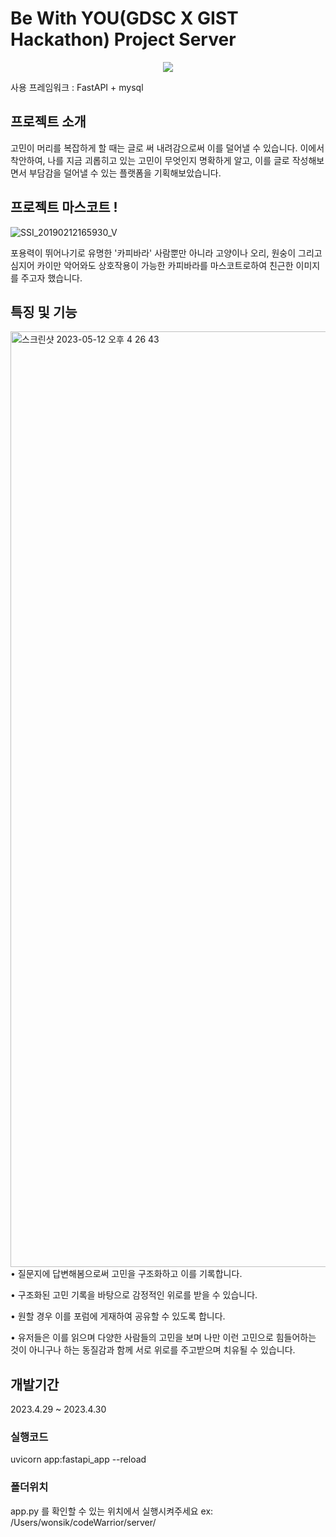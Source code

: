 # Be With YOU(GDSC X GIST Hackathon) Project Server

<p align= "center">
<img src="https://github.com/wonsikjang/BeWithYou/assets/45943068/59d8f0a2-c1cf-415b-a614-d292bb9800eb">
</p>

사용 프레임워크 : FastAPI + mysql

## 프로젝트 소개 
고민이 머리를 복잡하게 할 때는 글로 써 내려감으로써 이를 덜어낼 수 있습니다.
이에서 착안하여, 나를 지금 괴롭히고 있는 고민이 무엇인지 명확하게 알고, 이를 글로 작성해보면서 부담감을 덜어낼 수 있는 플랫폼을 기획해보았습니다.

## 프로젝트 마스코트 !
![SSI_20190212165930_V](https://github.com/wonsikjang/BeWithYou/assets/45943068/68ee0fa0-debb-4bd7-ab99-1cdc50dc730d)

포용력이 뛰어나기로 유명한 '카피바라'
사람뿐만 아니라 고양이나 오리, 원숭이 그리고 심지어 카이만 악어와도 상호작용이 가능한 카피바라를 마스코트로하여 친근한 이미지를 주고자 했습니다.

## 특징 및 기능
<img width="1497" alt="스크린샷 2023-05-12 오후 4 26 43" src="https://github.com/wonsikjang/BeWithYou/assets/45943068/22c86678-c609-474f-b8e1-c0b1e84bb256">
• 질문지에 답변해봄으로써 고민을 구조화하고 이를 기록합니다.

• 구조화된 고민 기록을 바탕으로 감정적인 위로를 받을 수 있습니다.

• 원할 경우 이를 포럼에 게재하여 공유할 수 있도록 합니다.

• 유저들은 이를 읽으며 다양한 사람들의 고민을 보며 나만 이런 고민으로 힘들어하는 것이 아니구나 하는 동질감과 함께 서로 위로를 주고받으며 치유될 수 있습니다.

## 개발기간
2023.4.29 ~ 2023.4.30


### 실행코드
uvicorn app:fastapi_app --reload  

### 폴더위치
app.py 를 확인할 수 있는 위치에서 실행시켜주세요
ex: /Users/wonsik/codeWarrior/server/


